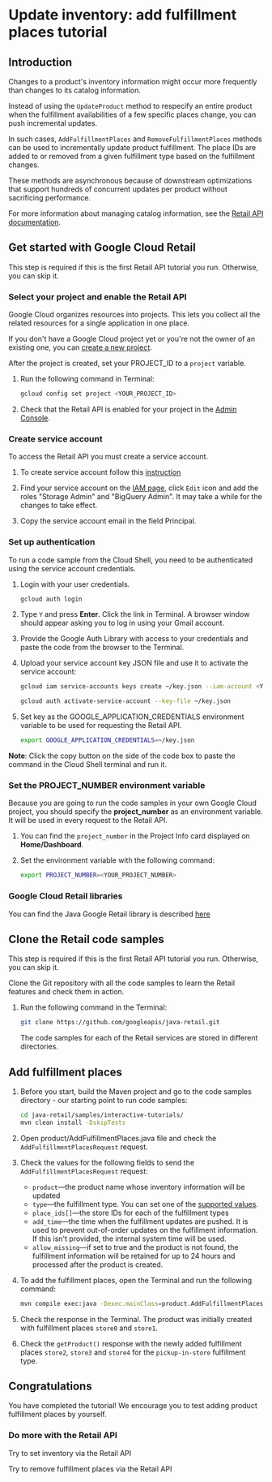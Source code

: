 <walkthrough-metadata>
  <meta name="title" content="Update inventory: add fulfillment places tutorial" />
  <meta name="description" content="Learn how to update inventory information by adding fulfillment places" />
  <meta name="component_id" content="593554" />
  <meta name="unlisted" content="true" />
  <meta name="keywords" content="retail, update inventory, add fulfillment places" />
</walkthrough-metadata>

# Update inventory: add fulfillment places tutorial

## Introduction

Changes to a product's inventory information might occur more frequently than changes to its catalog information.

Instead of using the `UpdateProduct` method to respecify an entire product when the fulfillment availabilities of a few specific places change, you can push incremental updates.

In such cases, `AddFulfillmentPlaces` and `RemoveFulfillmentPlaces` methods can be used to incrementally update product fulfillment. The place IDs are added to or removed from a given fulfillment type based on the fulfillment changes.

These methods are asynchronous because of downstream optimizations that support hundreds of concurrent updates per product without sacrificing performance.

For more information about managing catalog information, see the [Retail API documentation](https://cloud.google.com/retail/docs/inventory-updates#inventory-update-methods).

<walkthrough-tutorial-duration duration="5"></walkthrough-tutorial-duration>

## Get started with Google Cloud Retail

This step is required if this is the first Retail API tutorial you run.
Otherwise, you can skip it.

### Select your project and enable the Retail API

Google Cloud organizes resources into projects. This lets you
collect all the related resources for a single application in one place.

If you don't have a Google Cloud project yet or you're not the owner of an existing one, you can
[create a new project](https://console.cloud.google.com/projectcreate).

After the project is created, set your PROJECT_ID to a ```project``` variable.
1. Run the following command in Terminal:
    ```bash
    gcloud config set project <YOUR_PROJECT_ID>
    ```

1. Check that the Retail API is enabled for your project in the [Admin Console](https://console.cloud.google.com/ai/retail/).

### Create service account

To access the Retail API you must create a service account. 

1. To create service account follow this [instruction](https://cloud.google.com/retail/docs/setting-up#service-account)

1. Find your service account on the [IAM page](https://console.cloud.google.com/iam-admin/iam),
   click `Edit` icon and add the roles "Storage Admin" and "BigQuery Admin". It may take a while for the changes to take effect.

1. Copy the service account email in the field Principal.

### Set up authentication

To run a code sample from the Cloud Shell, you need to be authenticated using the service account credentials. 

1.  Login with your user credentials.

    ```bash
    gcloud auth login
    ```

1.  Type `Y` and press **Enter**. Click the link in Terminal. A browser window
    should appear asking you to log in using your Gmail account.

1.  Provide the Google Auth Library with access to your credentials and paste
    the code from the browser to the Terminal.

1.  Upload your service account key JSON file and use it to activate the service
    account:

    ```bash
    gcloud iam service-accounts keys create ~/key.json --iam-account <YOUR_SERVICE_ACCOUNT_EMAIL>
    ```

    ```bash
    gcloud auth activate-service-account --key-file ~/key.json
    ```

1.  Set key as the GOOGLE_APPLICATION_CREDENTIALS environment variable to be
    used for requesting the Retail API.

    ```bash
    export GOOGLE_APPLICATION_CREDENTIALS=~/key.json
    ```

**Note**: Click the copy button on the side of the code box to paste the command in the Cloud Shell terminal and run it.

### Set the PROJECT_NUMBER environment variable

Because you are going to run the code samples in your own Google Cloud project, you should specify the **project_number** as an environment variable. It will be used in every request to the Retail API.

1. You can find the ```project_number``` in the Project Info card displayed on **Home/Dashboard**.

1. Set the environment variable with the following command:
    ```bash
    export PROJECT_NUMBER=<YOUR_PROJECT_NUMBER>
    ```

### Google Cloud Retail libraries

You can find the Java Google Retail library is described [here](https://googleapis.dev/java/google-cloud-retail/latest/index.html)

## Clone the Retail code samples

This step is required if this is the first Retail API tutorial you run.
Otherwise, you can skip it.

Clone the Git repository with all the code samples to learn the Retail features and check them in action.

1. Run the following command in the Terminal:
    ```bash
    git clone https://github.com/googleapis/java-retail.git
    ```

    The code samples for each of the Retail services are stored in different directories.

## Add fulfillment places

1. Before you start, build the Maven project and go to the code samples directory - our starting point to run code samples:
   ```bash
   cd java-retail/samples/interactive-tutorials/ 
   mvn clean install -DskipTests

   ```
1. Open <walkthrough-editor-select-regex filePath="cloudshell_open/java-retail/samples/interactive-tutorials/src/main/java/product/AddFulfillmentPlaces.java" regex="Add fulfillment request">product/AddFulfillmentPlaces.java</walkthrough-editor-select-regex> file and check the `AddFulfillmentPlacesRequest` request.

1. Check the values for the following fields to send the `AddFulfillmentPlacesRequest` request:
     - `product`—the product name whose inventory information will be updated
     - `type`—the fulfillment type. You can set one of the [supported values](https://cloud.google.com/retail/docs/reference/rpc/google.cloud.retail.v2#addfulfillmentplacesrequest).
     - `place_ids[]`—the store IDs for each of the fulfillment types
     - `add_time`—the time when the fulfillment updates are pushed. It is used to prevent out-of-order updates on the fulfillment information. If this isn't provided, the internal system time will be used.
     - `allow_missing`—if set to true and the product is not found, the fulfillment information will be retained for up to 24 hours and processed after the product is created.

1. To add the fulfillment places, open the Terminal and run the following command:
    ```bash
    mvn compile exec:java -Dexec.mainClass=product.AddFulfillmentPlaces
    ```

1. Check the response in the Terminal. The product was initially created with fulfillment places `store0` and `store1`. 

1. Check the `getProduct()` response with the newly added fulfillment places `store2`, `store3` and `store4` for the `pickup-in-store` fulfillment type.

## Congratulations

<walkthrough-conclusion-trophy></walkthrough-conclusion-trophy>

You have completed the tutorial! We encourage you to test adding product fulfillment places by yourself.

<walkthrough-inline-feedback></walkthrough-inline-feedback>

### Do more with the Retail API

<walkthrough-tutorial-card id="retail_api_v2_set_inventory_java" icon="LOGO_JAVA" title="Set inventory tutorial" keepPrevious=true>Try to set inventory via the Retail API</walkthrough-tutorial-card>

<walkthrough-tutorial-card id="retail_api_v2_remove_fulfillment_places_java" icon="LOGO_JAVA" title="Remove fulfillment tutorial" keepPrevious=true>Try to remove fulfillment places via the Retail API</walkthrough-tutorial-card>

